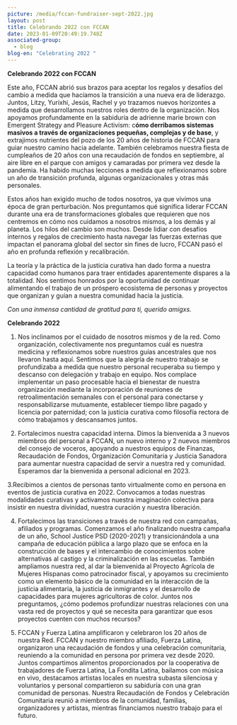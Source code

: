```yaml
---
picture: /media/fccan-fundraiser-sept-2022.jpg
layout: post
title: Celebrando 2022 con FCCAN
date: 2023-01-09T20:49:19.748Z
associated-group:
  - blog
blog-en: "Celebrating 2022 "
---
```

**Celebrando 2022 con FCCAN**

Este año, FCCAN abrió sus brazos para aceptar los regalos y desafíos del cambio a medida que hacíamos la transición a una nueva era de liderazgo. Juntos, Litzy, Yurixhi, Jesús, Rachel y yo trazamos nuevos horizontes a medida que desarrollamos nuestros roles dentro de la organización. Nos apoyamos profundamente en la sabiduría de adrienne marie brown con Emergent Strategy and Pleasure Activism: c**ómo derribamos sistemas masivos a través de organizaciones pequeñas, complejas y de base**, y extrajimos nutrientes del pozo de los 20 años de historia de FCCAN para guiar nuestro camino hacia adelante. También celebramos nuestra fiesta de cumpleaños de 20 años con una recaudación de fondos en septiembre, al aire libre en el parque con amigos y camaradas por primera vez desde la pandemia. Ha habido muchas lecciones a medida que reflexionamos sobre un año de transición profunda, algunas organizacionales y otras más personales.


Estos años han exigido mucho de todos nosotros, ya que vivimos una época de gran perturbación. Nos preguntamos qué significa liderar FCCAN durante una era de transformaciones globales que requieren que nos centremos en cómo nos cuidamos a nosotros mismos, a los demás y al planeta. Los hilos del cambio son muchos. Desde lidiar con desafíos internos y regalos de crecimiento hasta navegar las fuerzas externas que impactan el panorama global del sector sin fines de lucro, FCCAN pasó el año en profunda reflexión y recalibración.


La teoría y la práctica de la justicia curativa han dado forma a nuestra capacidad como humanos para traer entidades aparentemente dispares a la totalidad. Nos sentimos honrados por la oportunidad de continuar alimentando el trabajo de un próspero ecosistema de personas y proyectos que organizan y guían a nuestra comunidad hacia la justicia.


*Con una inmensa cantidad de gratitud para ti, querido amigxs.*


**Celebrando 2022**

1. Nos inclinamos por el cuidado de nosotros mismos y de la red. Como organización, colectivamente nos preguntamos cuál es nuestra medicina y reflexionamos sobre nuestros guías ancestrales que nos llevaron hasta aquí. Sentimos que la alegría de nuestro trabajo se profundizaba a medida que nuestro personal recuperaba su tiempo y descanso con delegación y trabajo en equipo. Nos complace implementar un paso procesable hacia el bienestar de nuestra organización mediante la incorporación de reuniones de retroalimentación semanales con el personal para conectarse y responsabilizarse mutuamente, establecer tiempo libre pagado y licencia por paternidad; con la justicia curativa como filosofía rectora de cómo trabajamos y descansamos juntos.


2. Fortalecimos nuestra capacidad interna. Dimos la bienvenida a 3 nuevos miembros del personal a FCCAN, un nuevo interno y 2 nuevos miembros del consejo de voceros, apoyando a nuestros equipos de Finanzas, Recaudación de Fondos, Organización Comunitaria y Justicia Sanadora para aumentar nuestra capacidad de servir a nuestra red y comunidad. Esperamos dar la bienvenida a personal adicional en 2023.


 3.Recibimos a cientos de personas tanto virtualmente como en persona en eventos de justicia curativa en 2022. Convocamos a todas nuestras modalidades curativas y activamos nuestra imaginación colectiva para insistir en nuestra divinidad, nuestra curación y nuestra liberación.


4. Fortalecimos las transiciones a través de nuestra red con campañas, afiliados y programas. Comenzamos el año finalizando nuestra campaña de un año, School Justice PSD (2020-2021) y transicionándola a una campaña de educación pública a largo plazo que se enfoca en la construcción de bases y el intercambio de conocimientos sobre alternativas al castigo y la criminalización en las escuelas. También ampliamos nuestra red, al dar la bienvenida al Proyecto Agrícola de Mujeres Hispanas como patrocinador fiscal, y apoyamos su crecimiento como un elemento básico de la comunidad en la interacción de la justicia alimentaria, la justicia de inmigrantes y el desarrollo de capacidades para mujeres agricultoras de color. Juntos nos preguntamos, ¿cómo podemos profundizar nuestras relaciones con una vasta red de proyectos y qué se necesita para garantizar que esos proyectos cuenten con muchos recursos?


5. FCCAN y Fuerza Latina amplificaron y celebraron los 20 años de nuestra Red. FCCAN y nuestro miembro afiliado, Fuerza Latina, organizaron una recaudación de fondos y una celebración comunitaria, reuniendo a la comunidad en persona por primera vez desde 2020. Juntos compartimos alimentos proporcionados por la cooperativa de trabajadores de Fuerza Latina, La Fondita Latina, bailamos con música en vivo, destacamos artistas locales en nuestra subasta silenciosa y voluntarios y personal compartieron su sabiduría con una gran comunidad de personas. Nuestra Recaudación de Fondos y Celebración Comunitaria reunió a miembros de la comunidad, familias, organizadores y artistas, mientras financiamos nuestro trabajo para el futuro.